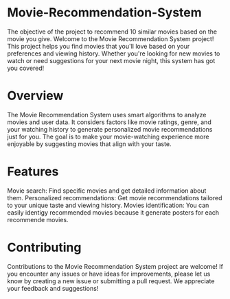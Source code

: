 # Movie-Recommendation-System
The objective of the project to recommend 10 similar movies based on the movie you give.
Welcome to the Movie Recommendation System project! This project helps you find movies that you'll love based on your preferences and viewing history. Whether you're looking for new movies to watch or need suggestions for your next movie night, this system has got you covered!

# Overview
The Movie Recommendation System uses smart algorithms to analyze movies and user data. It considers factors like movie ratings, genre, and your watching history to generate personalized movie recommendations just for you. The goal is to make your movie-watching experience more enjoyable by suggesting movies that align with your taste.

# Features
Movie search: Find specific movies and get detailed information about them.
Personalized recommendations: Get movie recommendations tailored to your unique taste and viewing history.
Movies identification: You can easily identigy recommended movies because it generate posters for each recommende movies. 

# Contributing
Contributions to the Movie Recommendation System project are welcome! If you encounter any issues or have ideas for improvements, please let us know by creating a new issue or submitting a pull request. We appreciate your feedback and suggestions!
